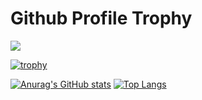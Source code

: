 # Github Profile Trophy
<a href="https://github.com/code09128/github-profile-trophy">
  <img align="center" src="https://github-profile-trophy.vercel.app/?username=code09128&theme=alduin" />
</a>

[![trophy](https://github-profile-trophy.vercel.app/?username=code09128&theme=alduin)](https://github.com/code09128/github-profile-trophy)

[![Anurag's GitHub stats](https://github-readme-stats.vercel.app/api?username=code09128&show_icons=true&theme=radical)](https://github.com/code09128/github-readme-stats) [![Top Langs](https://github-readme-stats.vercel.app/api/top-langs/?username=code09128&layout=compact)](https://github.com/code09128/github-readme-stats)

